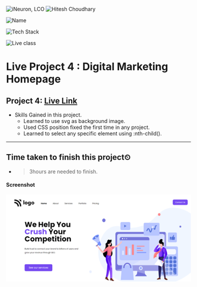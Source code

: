 
![iNeuron, LCO](https://img.shields.io/badge/iNeuron-LCO-green)
![Hitesh Choudhary](https://img.shields.io/badge/Hitesh--Choudhary-Full--stack--JS--bootcamp-red)

![Name](https://img.shields.io/badge/Project%20Made%20by-Abhijeet%20Sharma-yellow)

![Tech Stack](https://img.shields.io/badge/Tech%20Stack-HTML%20%7C%20CSS-blue)

![Live class](https://img.shields.io/badge/Law%20Home%201-Page%20Home%20Page-orange)

# Live Project 4 : Digital Marketing Homepage

## Project 4: [Live Link](https://live-project-4-fs-js.netlify.app/)

-   Skills Gained in this project.
    - Learned to use svg as background image.
    - Used CSS position fixed the first time in any project.
    - Learned to select any specific element using :nth-child().
    
---

## Time taken to finish this project⏲

- >3hours are needed to finish.

#### Screenshot

![Desktop](./screenshot/Project-4.png)
